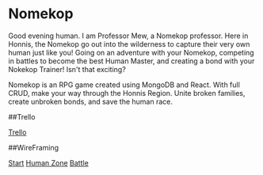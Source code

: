 # Nomekop

Good evening human. I am Professor Mew, a Nomekop professor. Here in Honnis, the Nomekop go out into the wilderness to capture their very own human just like you! Going on an adventure with your Nomekop, competing in battles to become the best Human Master, and creating a bond with your Nokekop Trainer! Isn't that exciting? 

Nomekop is an RPG game created using MongoDB and React. With full CRUD, make your way through the Honnis Region. Unite broken families, create unbroken bonds, and save the human race.

##Trello

[Trello](https://trello.com/b/7VGveBOR/nomekop)

##WireFraming


[Start](https://i.ibb.co/nfdxQxv/Untitled.png)
[Human Zone](]https://i.ibb.co/9w5xFHt/human-zone.png)
[Battle](https://i.ibb.co/fxHpvww/battle.png)
